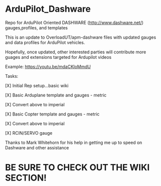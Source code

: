 # ArduPilot_Dashware
Repo for ArduPilot Oriented DASHWARE (http://www.dashware.net/) gauges,profiles, and templates

This is an update to OverloadUT/apm-dashware files with updated gauges and data profiles for ArduPilot vehicles.

Hopefully, once updated, other interested parties will contribute more guages and extensions targeted for Ardupilot videos

Example: https://youtu.be/mdaCKloMmdU

Tasks:

[X] Initial Rep setup...basic wiki

[X] Basic Arduplane template and gauges - metric

[X] Convert above to imperial

[X] Basic Copter template and gauges - metric

[X] Convert above to imperial

[X] RCIN/SERVO gauge

Thanks to Mark Whitehorn for his help in getting me up to speed on Dashware and other assistance

# BE SURE TO CHECK OUT THE WIKI SECTION!
